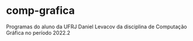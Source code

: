 # comp-grafica
Programas do aluno da UFRJ Daniel Levacov da disciplina de Computação Gráfica no período 2022.2
